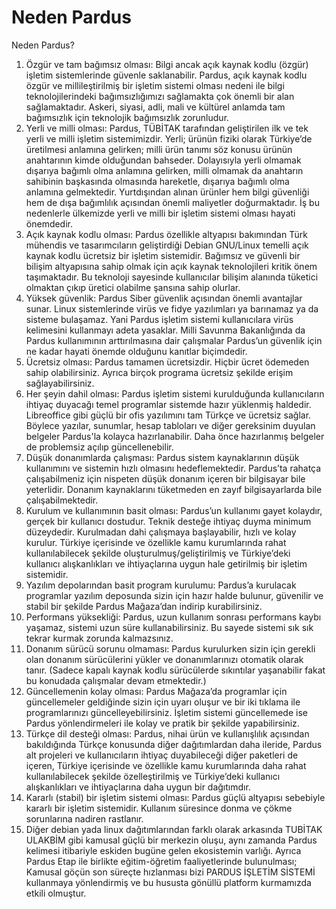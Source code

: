 # Neden Pardus

Neden Pardus?
1. Özgür ve tam bağımsız olması: Bilgi ancak açık kaynak kodlu (özgür) işletim sistemlerinde güvenle saklanabilir. Pardus, açık kaynak kodlu özgür ve millileştirilmiş bir işletim sistemi olması nedeni ile bilgi teknolojilerindeki bağımsızlığımızı sağlamakta çok önemli bir alan sağlamaktadır. Askeri, siyasi, adli, mali ve kültürel anlamda tam bağımsızlık için teknolojik bağımsızlık zorunludur. 
2. Yerli ve milli olması: Pardus, TÜBİTAK tarafından geliştirilen ilk ve tek yerli ve milli işletim sistemimizdir. Yerli; ürünün fiziki olarak Türkiye’de üretilmesi anlamına gelirken; milli ürün tanımı söz konusu ürünün anahtarının kimde olduğundan bahseder. Dolayısıyla yerli olmamak dışarıya bağımlı olma anlamına gelirken, milli olmamak da anahtarın sahibinin başkasında olmasında hareketle, dışarıya bağımlı olma anlamına gelmektedir. Yurtdışından alınan ürünler hem bilgi güvenliği hem de dışa bağımlılık açısından önemli maliyetler doğurmaktadır. İş bu nedenlerle ülkemizde yerli ve milli bir işletim sistemi olması hayati önemdedir. 
3. Açık kaynak kodlu olması: Pardus özellikle altyapısı bakımından Türk mühendis ve tasarımcıların geliştirdiği Debian GNU/Linux temelli açık kaynak kodlu ücretsiz bir işletim sistemidir. Bağımsız ve güvenli bir bilişim altyapısına sahip olmak için açık kaynak teknolojileri kritik önem taşımaktadır. Bu teknoloji sayesinde kullanıcılar bilişim alanında tüketici olmaktan çıkıp üretici olabilme şansına sahip olurlar. 
4. Yüksek güvenlik: Pardus Siber güvenlik açısından önemli avantajlar sunar. Linux sistemlerinde virüs ve fidye yazılımları ya barınamaz ya da sisteme bulaşamaz. Yani Pardus işletim sistemi kullanıcılara virüs kelimesini kullanmayı adeta yasaklar. Milli Savunma Bakanlığında da Pardus kullanımının arttırılmasına dair çalışmalar Pardus’un güvenlik için ne kadar hayati önemde olduğunu kanıtlar biçimdedir. 
5. Ücretsiz olması: Pardus tamamen ücretsizdir. Hiçbir ücret ödemeden sahip olabilirsiniz. Ayrıca birçok programa ücretsiz şekilde erişim sağlayabilirsiniz. 
6. Her şeyin dahil olması: Pardus işletim sistemi kurulduğunda kullanıcıların ihtiyaç duyacağı temel programlar sistemde hazır yüklenmiş haldedir. Libreoffice gibi güçlü bir ofis yazılımını tam Türkçe ve ücretsiz sağlar. Böylece yazılar, sunumlar, hesap tabloları ve diğer gereksinim duyulan belgeler Pardus'la kolayca hazırlanabilir. Daha önce hazırlanmış belgeler de problemsiz açılıp güncellenebilir. 
7. Düşük donanımlarda çalışması: Pardus sistem kaynaklarının düşük kullanımını ve sistemin hızlı olmasını hedeflemektedir. Pardus’ta rahatça çalışabilmeniz için nispeten düşük donanım içeren bir bilgisayar bile yeterlidir. Donanım kaynaklarını tüketmeden en zayıf bilgisayarlarda bile çalışabilmektedir. 
8. Kurulum ve kullanımının basit olması: Pardus’un kullanımı gayet kolaydır, gerçek bir kullanıcı dostudur. Teknik desteğe ihtiyaç duyma minimum düzeydedir. Kurulmadan dahi çalışmaya başlayabilir, hızlı ve kolay kurulur. Türkiye içerisinde ve özellikle kamu kurumlarında rahat kullanılabilecek şekilde oluşturulmuş/geliştirilmiş ve Türkiye’deki kullanıcı alışkanlıkları ve ihtiyaçlarına uygun hale getirilmiş bir işletim sistemidir. 
9. Yazılım depolarından basit program kurulumu: Pardus’a kurulacak programlar yazılım deposunda sizin için hazır halde bulunur, güvenilir ve stabil bir şekilde Pardus Mağaza’dan indirip kurabilirsiniz. 
10. Performans yüksekliği: Pardus, uzun kullanım sonrası performans kaybı yaşamaz, sistemi uzun süre kullanabilirsiniz. Bu sayede sistemi sık sık tekrar kurmak zorunda kalmazsınız. 
11. Donanım sürücü sorunu olmaması: Pardus kurulurken sizin için gerekli olan donanım sürücülerini yükler ve donanımlarınızı otomatik olarak tanır. (Sadece kapalı kaynak kodlu sürücülerde sıkıntılar yaşanabilir fakat bu konudada çalışmalar devam etmektedir.)
12. Güncellemenin kolay olması: Pardus Mağaza’da programlar için güncellemeler geldiğinde sizin için uyarı oluşur ve bir iki tıklama ile programlarınızı güncelleyebilirsiniz. İşletim sistemi güncellemede ise Pardus yönlendirmeleri ile kolay ve pratik bir şekilde yapabilirsiniz. 
13. Türkçe dil desteği olması: Pardus, nihai ürün ve kullanışlılık açısından bakıldığında Türkçe konusunda diğer dağıtımlardan daha ileride, Pardus alt projeleri ve kullanıcıların ihtiyaç duyabileceği diğer paketleri de içeren, Türkiye içerisinde ve özellikle kamu kurumlarında daha rahat kullanılabilecek şekilde özelleştirilmiş ve Türkiye’deki kullanıcı alışkanlıkları ve ihtiyaçlarına daha uygun bir dağıtımdır. 
14. Kararlı (stabil) bir işletim sistemi olması: Pardus güçlü altyapısı sebebiyle kararlı bir işletim sistemidir. Kullanım süresince donma ve çökme sorunlarına nadiren rastlanır.
15. Diğer debian yada linux dağıtımlarından farklı olarak arkasında TUBİTAK ULAKBİM gibi kamusal güçlü bir merkezin oluşu, aynı zamanda Pardus kelimesi itibariyle eskiden bugüne gelen ekosistemin varlığı. Ayrıca Pardus Etap ile birlikte eğitim-öğretim faaliyetlerinde bulunulması; Kamusal göçün son süreçte hızlanması bizi PARDUS İŞLETİM SİSTEMİ kullanmaya yönlendirmiş ve bu hususta gönüllü platform kurmamızda etkili olmuştur.
